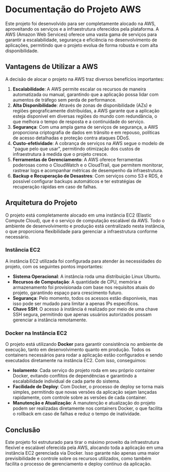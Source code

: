 # Documentação do Projeto AWS

Este projeto foi desenvolvido para ser completamente alocado na AWS, aproveitando os serviços e a infraestrutura oferecidos pela plataforma. A AWS (Amazon Web Services) oferece uma vasta gama de serviços para garantir a escalabilidade, segurança e eficiência no desenvolvimento de aplicações, permitindo que o projeto evolua de forma robusta e com alta disponibilidade.

## Vantagens de Utilizar a AWS

A decisão de alocar o projeto na AWS traz diversos benefícios importantes:

1. **Escalabilidade**: A AWS permite escalar os recursos de maneira automatizada ou manual, garantindo que a aplicação possa lidar com aumentos de tráfego sem perda de performance.
2. **Alta Disponibilidade**: Através de zonas de disponibilidade (AZs) e regiões geograficamente distribuídas, a AWS garante que a aplicação esteja disponível em diversas regiões do mundo com redundância, o que melhora o tempo de resposta e a continuidade do serviço.
3. **Segurança**: Com uma ampla gama de serviços de segurança, a AWS proporciona criptografia de dados em trânsito e em repouso, políticas de acesso detalhadas e proteção contra ataques DDoS.
4. **Custo-efetividade**: A cobrança de serviços na AWS segue o modelo de "pague pelo que usar", permitindo otimização dos custos de infraestrutura à medida que o projeto cresce.
5. **Ferramentas de Gerenciamento**: A AWS oferece ferramentas poderosas como o CloudWatch e o CloudTrail, que permitem monitorar, rastrear logs e acompanhar métricas de desempenho da infraestrutura.
6. **Backup e Recuperação de Desastres**: Com serviços como S3 e RDS, é possível configurar backups automáticos e ter estratégias de recuperação rápidas em caso de falhas.

## Arquitetura do Projeto

O projeto está completamente alocado em uma instância EC2 (Elastic Compute Cloud), que é o serviço de computação escalável da AWS. Todo o ambiente de desenvolvimento e produção está centralizado nesta instância, o que proporciona flexibilidade para gerenciar a infraestrutura conforme necessário.

### Instância EC2

A instância EC2 utilizada foi configurada para atender às necessidades do projeto, com os seguintes pontos importantes:

- **Sistema Operacional**: A instância roda uma distribuição Linux Ubuntu.
- **Recursos de Computação**: A quantidade de CPU, memória e armazenamento foi provisionada com base nos requisitos atuais do projeto, garantindo espaço para crescimento futuro.
- **Segurança**: Pelo momento, todos os acessos estão disponiveis, mas isso pode ser mudado para limitar a apenas IPs específicos.
- **Chave SSH**: O acesso à instância é realizado por meio de uma chave SSH segura, permitindo que apenas usuários autorizados possam gerenciar a instância remotamente.

### Docker na Instância EC2

O projeto está utilizando **Docker** para garantir consistência no ambiente de execução, tanto em desenvolvimento quanto em produção. Todos os containers necessários para rodar a aplicação estão configurados e sendo executados diretamente na instância EC2. Com isso, conseguimos:

- **Isolamento**: Cada serviço do projeto roda em seu próprio container Docker, evitando conflitos de dependências e garantindo a escalabilidade individual de cada parte do sistema.
- **Facilidade de Deploy**: Com Docker, o processo de deploy se torna mais simples, permitindo que novas versões da aplicação sejam lançadas rapidamente, com controle sobre as versões de cada container.
- **Manutenção e Atualização**: A manutenção e atualização do projeto podem ser realizadas diretamente nos containers Docker, o que facilita o rollback em caso de falhas e reduz o tempo de inatividade.
  
## Conclusão

Este projeto foi estruturado para tirar o máximo proveito da infraestrutura flexível e escalável oferecida pela AWS, alocando toda a aplicação em uma instância EC2 gerenciada via Docker. Isso garante não apenas uma maior previsibilidade e controle sobre os recursos utilizados, como também facilita o processo de gerenciamento e deploy contínuo da aplicação.

